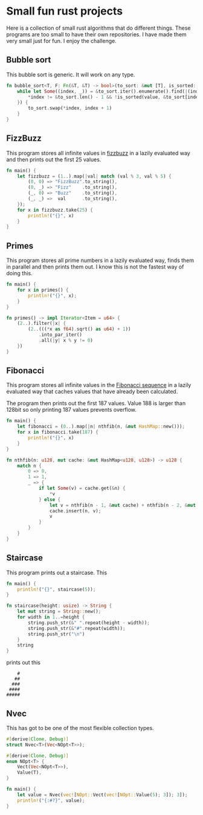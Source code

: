 # Small fun rust projects

Here is a collection of small rust algorithms that do different things. These programs are too small to have their own repositories. I have made them very small just for fun. I enjoy the challenge.

## Bubble sort

This bubble sort is generic. It will work on any type.

```rust
fn bubble_sort<T, F: Fn(&T, &T) -> bool>(to_sort: &mut [T], is_sorted: F) {
    while let Some((index, _)) = &to_sort.iter().enumerate().find(|(index, value)| {
        *index != &to_sort.len() - 1 && !is_sorted(value, &to_sort[index + 1])
    }) {
        to_sort.swap(*index, index + 1)
    }
}
```

## FizzBuzz

This program stores all infinite values in [fizzbuzz](https://en.wikipedia.org/wiki/Fizz_buzz) in a lazily evaluated way and then prints out the first 25 values.

```rust
fn main() {
    let fizzbuzz = (1..).map(|val| match (val % 3, val % 5) {
        (0, 0) => "FizzBuzz".to_string(),
        (0, _) => "Fizz"    .to_string(),
        (_, 0) => "Buzz"    .to_string(),
        (_, _) =>  val      .to_string(),
    });
    for x in fizzbuzz.take(25) {
        println!("{}", x)
    }
}
```

## Primes

This program stores all prime numbers in a lazily evaluated way, finds them in parallel and then prints them out. I know this is not the fastest way of doing this.

```rust
fn main() {
    for x in primes() {
        println!("{}", x);
    }
}

fn primes() -> impl Iterator<Item = u64> {
    (2..).filter(|x| {
        (2..(((*x as f64).sqrt() as u64) + 1))
            .into_par_iter()
            .all(|y| x % y != 0)
    })
}
```

## Fibonacci

This program stores all infinite values in the [Fibonacci sequence](https://en.wikipedia.org/wiki/Fibonacci_number) in a lazily evaluated way that caches values that have already been calculated.

The program then prints out the first 187 values. Value 188 is larger than 128bit so only printing 187 values prevents overflow.

```rust
fn main() {
    let fibonacci = (0..).map(|n| nthfib(n, &mut HashMap::new()));
    for x in fibonacci.take(187) {
        println!("{}", x)
    }
}

fn nthfib(n: u128, mut cache: &mut HashMap<u128, u128>) -> u128 {
    match n {
        0 => 0,
        1 => 1,
        _ => {
            if let Some(v) = cache.get(&n) {
                *v
            } else {
                let v = nthfib(n - 1, &mut cache) + nthfib(n - 2, &mut cache);
                cache.insert(n, v);
                v
            }
        }
    }
}
```

## Staircase

This program prints out a staircase.
This
```rust
fn main() {
    println!("{}", staircase(5));
}

fn staircase(height: usize) -> String {
    let mut string = String::new();
    for width in 1..=height {
        string.push_str(&" ".repeat(height - width));
        string.push_str(&"#".repeat(width));
        string.push_str("\n")
    }
    string
}

```
prints out this
```
    #
   ##
  ###
 ####
#####
```

## Nvec

This has got to be one of the most flexible collection types.

```rust
#[derive(Clone, Debug)]
struct Nvec<T>(Vec<NOpt<T>>);

#[derive(Clone, Debug)]
enum NOpt<T> {
    Vect(Vec<NOpt<T>>),
    Value(T),
}

fn main() {
    let value = Nvec(vec![NOpt::Vect(vec![NOpt::Value(5); 3]); 3]);
    println!("{:#?}", value);
}
```
